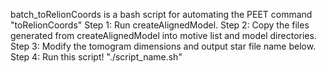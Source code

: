 batch_toRelionCoords is a bash script for automating the PEET command "toRelionCoords"
Step 1: Run createAlignedModel.
Step 2: Copy the files generated from createAlignedModel into motive list and model directories.
Step 3: Modify the tomogram dimensions and output star file name below.
Step 4: Run this script! "./script_name.sh"

